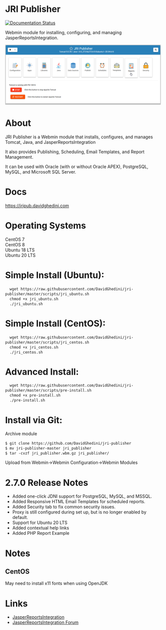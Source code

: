 # JRI Publisher

[![Documentation Status](https://readthedocs.org/projects/jri-publisher/badge/?version=latest)](https://jripub.davidghedini.com/en/latest/?badge=latest)

Webmin module for installing, configuring, and managing JasperReportsIntegration.

![JRI Publisher](docs/_static/JRI-Publisher-Main.png)


# About

JRI Publisher is a Webmin module that installs, configures, and manages Tomcat, Java, and JasperReportsIntegration

It also provides Publishing, Scheduling, Email Templates, and Report Management.

It can be used with Oracle (with or without Oracle APEX), PostgreSQL, MySQL, and Microsoft SQL Server.

# Docs

https://jripub.davidghedini.com

# Operating Systems
CentOS 7<br>
CentOS 8<br>
Ubuntu 18 LTS<br>
Ubuntu 20 LTS

# Simple Install (Ubuntu):

      wget https://raw.githubusercontent.com/DavidGhedini/jri-publisher/master/scripts/jri_ubuntu.sh
      chmod +x jri_ubuntu.sh
      ./jri_ubuntu.sh
      
# Simple Install (CentOS):

      wget https://raw.githubusercontent.com/DavidGhedini/jri-publisher/master/scripts/jri_centos.sh
      chmod +x jri_centos.sh
      ./jri_centos.sh

# Advanced Install:

      wget https://raw.githubusercontent.com/DavidGhedini/jri-publisher/master/scripts/pre-install.sh
      chmod +x pre-install.sh
      ./pre-install.sh


# Install via Git:

Archive module

	$ git clone https://github.com/DavidGhedini/jri-publisher
	$ mv jri-publisher-master jri_publisher
	$ tar -cvzf jri_publisher.wbm.gz jri_publisher/

Upload from Webmin->Webmin Configuration->Webmin Modules


# 2.7.0 Release Notes

* Added one-click JDNI support for PostgreSQL, MySQL, and MSSQL.
* Added Responsive HTML Email Templates for scheduled reports.
* Added Security tab to fix common security issues.
* Proxy is still configured during set up, but is no longer enabled by default.
* Support for Ubuntu 20 LTS
* Added contextual help links
* Added PHP Report Example

# Notes
## CentOS
May need to install x11 fonts when using OpenJDK

# Links
- [JasperReportsIntegration](https://github.com/daust/JasperReportsIntegration)
- [JasperReportsIntegration Forum](https://gitq.com/daust/JasperReportsIntegration)
